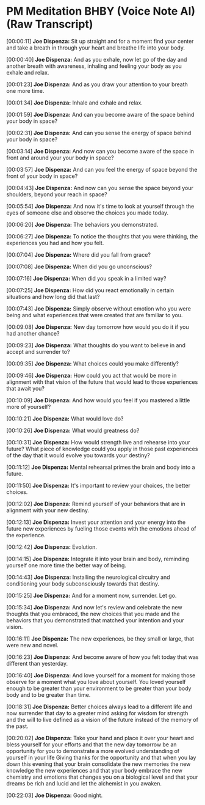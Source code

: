 # PM Meditation BHBY (Voice Note AI) (Raw Transcript)

[00:00:11]
**Joe Dispenza:**
Sit up straight and for a moment find your center and take a breath in through your heart and breathe life into your body.

[00:00:40]
**Joe Dispenza:**
And as you exhale, now let go of the day and another breath with awareness, inhaling and feeling your body as you exhale and relax.

[00:01:23]
**Joe Dispenza:**
And as you draw your attention to your breath one more time.

[00:01:34]
**Joe Dispenza:**
Inhale and exhale and relax.

[00:01:59]
**Joe Dispenza:**
And can you become aware of the space behind your body in space?

[00:02:31]
**Joe Dispenza:**
And can you sense the energy of space behind your body in space?

[00:03:14]
**Joe Dispenza:**
And now can you become aware of the space in front and around your your body in space?

[00:03:57]
**Joe Dispenza:**
And can you feel the energy of space beyond the front of your body in space?

[00:04:43]
**Joe Dispenza:**
And now can you sense the space beyond your shoulders, beyond your reach in space?

[00:05:54]
**Joe Dispenza:**
And now it's time to look at yourself through the eyes of someone else and observe the choices you made today.

[00:06:20]
**Joe Dispenza:**
The behaviors you demonstrated.

[00:06:27]
**Joe Dispenza:**
To notice the thoughts that you were thinking, the experiences you had and how you felt.

[00:07:04]
**Joe Dispenza:**
Where did you fall from grace?

[00:07:08]
**Joe Dispenza:**
When did you go unconscious?

[00:07:16]
**Joe Dispenza:**
When did you speak in a limited way?

[00:07:25]
**Joe Dispenza:**
How did you react emotionally in certain situations and how long did that last?

[00:07:43]
**Joe Dispenza:**
Simply observe without emotion who you were being and what experiences that were created that are familiar to you.

[00:09:08]
**Joe Dispenza:**
New day tomorrow how would you do it if you had another chance?

[00:09:23]
**Joe Dispenza:**
What thoughts do you want to believe in and accept and surrender to?

[00:09:35]
**Joe Dispenza:**
What choices could you make differently?

[00:09:46]
**Joe Dispenza:**
How could you act that would be more in alignment with that vision of the future that would lead to those experiences that await you?

[00:10:09]
**Joe Dispenza:**
And how would you feel if you mastered a little more of yourself?

[00:10:21]
**Joe Dispenza:**
What would love do?

[00:10:26]
**Joe Dispenza:**
What would greatness do?

[00:10:31]
**Joe Dispenza:**
How would strength live and rehearse into your future? What piece of knowledge could you apply in those past experiences of the day that it would evolve you towards your destiny?

[00:11:12]
**Joe Dispenza:**
Mental rehearsal primes the brain and body into a future.

[00:11:50]
**Joe Dispenza:**
It's important to review your choices, the better choices.

[00:12:02]
**Joe Dispenza:**
Remind yourself of your behaviors that are in alignment with your new destiny.

[00:12:13]
**Joe Dispenza:**
Invest your attention and your energy into the future new experiences by fueling those events with the emotions ahead of the experience.

[00:12:42]
**Joe Dispenza:**
Evolution.

[00:14:15]
**Joe Dispenza:**
Integrate it into your brain and body, reminding yourself one more time the better way of being.

[00:14:43]
**Joe Dispenza:**
Installing the neurological circuitry and conditioning your body subconsciously towards that destiny.

[00:15:25]
**Joe Dispenza:**
And for a moment now, surrender. Let go.

[00:15:34]
**Joe Dispenza:**
And now let's review and celebrate the new thoughts that you embraced, the new choices that you made and the behaviors that you demonstrated that matched your intention and your vision.

[00:16:11]
**Joe Dispenza:**
The new experiences, be they small or large, that were new and novel.

[00:16:23]
**Joe Dispenza:**
And become aware of how you felt today that was different than yesterday.

[00:16:40]
**Joe Dispenza:**
And love yourself for a moment for making those observe for a moment what you love about yourself. You loved yourself enough to be greater than your environment to be greater than your body body and to be greater than time.

[00:18:31]
**Joe Dispenza:**
Better choices always lead to a different life and now surrender that day to a greater mind asking for wisdom for strength and the will to live defined as a vision of the future instead of the memory of the past.

[00:20:02]
**Joe Dispenza:**
Take your hand and place it over your heart and bless yourself for your efforts and that the new day tomorrow be an opportunity for you to demonstrate a more evolved understanding of yourself in your life Giving thanks for the opportunity and that when you lay down this evening that your brain consolidate the new memories the new knowledge the new experiences and that your body embrace the new chemistry and emotions that changes you on a biological level and that your dreams be rich and lucid and let the alchemist in you awaken.

[00:22:03]
**Joe Dispenza:**
Good night.
